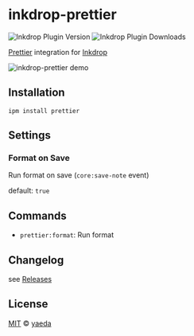 # inkdrop-prettier

![Inkdrop Plugin Version](https://inkdrop-plugin-badge.vercel.app/api/version/prettier?style=flat) ![Inkdrop Plugin Downloads](https://inkdrop-plugin-badge.vercel.app/api/downloads/prettier?style=flat)

[Prettier](https://prettier.io/) integration for [Inkdrop](https://www.inkdrop.app/)

![inkdrop-prettier demo][demo_gif]

## Installation

```
ipm install prettier
```

## Settings

### Format on Save

Run format on save (`core:save-note` event)

default: `true`

## Commands

- `prettier:format`: Run format

## Changelog

see [Releases](https://github.com/yaeda/inkdrop-prettier/releases)

## License

[MIT][mit] © [yaeda][author]

[demo_gif]: https://user-images.githubusercontent.com/819673/87314125-bf47b700-c55d-11ea-84ee-5985af7a1a31.gif
[mit]: http://opensource.org/licenses/MIT
[author]: http://github.com/yaeda
